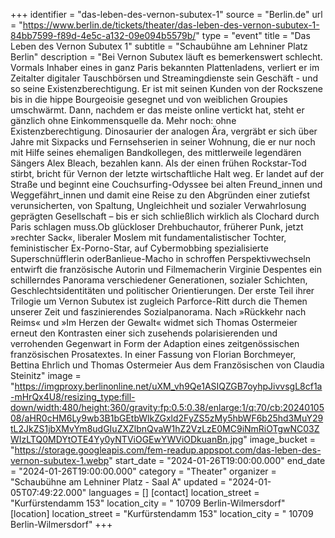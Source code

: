 +++
identifier = "das-leben-des-vernon-subutex-1"
source = "Berlin.de"
url = "https://www.berlin.de/tickets/theater/das-leben-des-vernon-subutex-1-84bb7599-f89d-4e5c-a132-09e094b5579b/"
type = "event"
title = "Das Leben des Vernon Subutex 1"
subtitle = "Schaubühne am Lehniner Platz Berlin"
description = "Bei Vernon Subutex läuft es bemerkenswert schlecht. Vormals Inhaber eines in ganz Paris bekannten Plattenladens, verliert er im Zeitalter digitaler Tauschbörsen und Streamingdienste sein Geschäft - und so seine Existenzberechtigung.
Er ist mit seinen Kunden von der Rockszene bis in die hippe Bourgeoisie gesegnet und von weiblichen Groupies umschwärmt. Dann, nachdem er das meiste online vertickt hat, steht er  gänzlich ohne Einkommensquelle da. Mehr noch: ohne Existenzberechtigung.  Dinosaurier der analogen Ära, vergräbt er sich über Jahre mit Sixpacks  und Fernsehserien in seiner Wohnung, die er nur noch mit Hilfe seines  ehemaligen Bandkollegen, des mittlerweile legendären Sängers Alex  Bleach, bezahlen kann. Als der einen frühen Rockstar-Tod stirbt, bricht  für Vernon der letzte wirtschaftliche Halt weg. Er landet auf der Straße  und beginnt eine Couchsurfing-Odyssee bei alten Freund_innen und  Weggefährt_innen und damit eine Reise zu den Abgründen einer zutiefst  verunsicherten, von Spaltung, Ungleichheit und sozialer Verwahrlosung  geprägten Gesellschaft – bis er sich schließlich wirklich als Clochard  durch Paris schlagen muss.Ob glückloser Drehbuchautor, früherer  Punk, jetzt »rechter Sack«, liberaler Moslem mit fundamentalistischer  Tochter, feministischer Ex-Porno-Star, auf Cybermobbing spezialisierte  Superschnüfflerin oderBanlieue-Macho in  schroffen Perspektivwechseln entwirft die französische Autorin und  Filmemacherin Virginie Despentes ein schillerndes Panorama verschiedener  Generationen, sozialer Schichten, Geschlechtsidentitäten und  politischer Orientierungen. Der erste Teil ihrer Trilogie um  Vernon Subutex ist zugleich Parforce-Ritt durch die Themen unserer Zeit  und faszinierendes Sozialpanorama. Nach »Rückkehr nach Reims« und »Im  Herzen der Gewalt« widmet sich Thomas Ostermeier erneut den Kontrasten  einer sich zusehends polarisierenden und verrohenden Gegenwart in Form  der Adaption eines zeitgenössischen französischen Prosatextes.
In einer Fassung von Florian Borchmeyer, Bettina Ehrlich und Thomas Ostermeier
Aus dem Französischen von Claudia Steinitz"
image = "https://imgproxy.berlinonline.net/uXM_vh9Qe1ASIQZGB7oyhpJivvsgL8cf1a-mHrQx4U8/resizing_type:fill-down/width:480/height:360/gravity:fp:0.5:0.38/enlarge:1/q:70/cb:2024010508/aHR0cHM6Ly9wb3B1bGEtbWlkZGxld2FyZS5zMy5hbWF6b25hd3MuY29tL2JkZS1jbXMvYm8udGIuZXZlbnQvaW1hZ2VzLzE0MC9iNmRiOTgwNC03ZWIzLTQ0MDYtOTE4Yy0yNTViOGEwYWViODkuanBn.jpg"
image_bucket = "https://storage.googleapis.com/fem-readup.appspot.com/das-leben-des-vernon-subutex-1.webp"
start_date = "2024-01-26T19:00:00.000"
end_date = "2024-01-26T19:00:00.000"
category = "Theater"
organizer = "Schaubühne am Lehniner Platz - Saal A"
updated = "2024-01-05T07:49:22.000"
languages = []
[contact]
location_street = "Kurfürstendamm 153"
location_city = " 10709 Berlin-Wilmersdorf"
[location]
location_street = "Kurfürstendamm 153"
location_city = " 10709 Berlin-Wilmersdorf"
+++